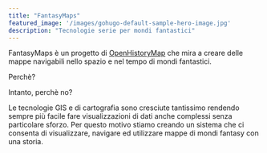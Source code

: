 ```yaml
---
title: "FantasyMaps"
featured_image: '/images/gohugo-default-sample-hero-image.jpg'
description: "Tecnologie serie per mondi fantastici"
---
```

FantasyMaps è un progetto di [OpenHistoryMap](https://www.openhistorymap.org) che mira a creare delle mappe navigabili nello spazio e nel tempo di mondi fantastici. 

Perchè? 

Intanto, perchè no?

Le tecnologie GIS e di cartografia sono cresciute tantissimo rendendo sempre più facile fare visualizzazioni di dati anche complessi senza particolare sforzo. Per questo motivo stiamo creando un sistema che ci consenta di visualizzare, navigare ed utilizzare mappe di mondi fantasy con una storia. 
